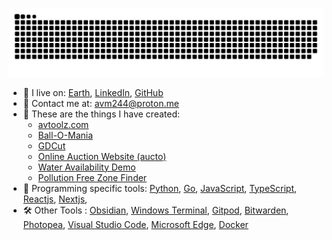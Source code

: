 <p align="center">
  <img src="https://raw.githubusercontent.com/a0v0/a0v0/output/github-contribution-grid-snake-dark.svg" alt="Snake animation" />
</p>

- 🏡 I live on: [Earth](https://en.wikipedia.org/wiki/Earth), [LinkedIn](https://www.linkedin.com/in/anubhav-mahur/), [GitHub](https://github.com/a0v0/a0v0)
- 🤙 Contact me at: <a href="mailto:avm244@proton.me">avm244@proton.me</a>
- 🌱 These are the things I have created:
  - [avtoolz.com](https://avtoolz.com)
  - [Ball-O-Mania](https://github.com/a0v0/Ball-O-Mania)
  - [GDCut](https://github.com/a0v0/gdCut)
  - [Online Auction Website (aucto)](https://github.com/a0v0/aucto)
  - [Water Availability Demo](https://github.com/a0v0/water-availability)
  - [Pollution Free Zone Finder](https://github.com/a0v0/pollution-free-zone-finder)
- 🧺 Programming specific tools: [Python](https://www.python.org/), [Go](https://golang.org/), [JavaScript](https://www.javascript.com/), [TypeScript](https://www.typescriptlang.org/), [Reactjs](https://reactjs.org/), [Nextjs](https://nextjs.org/),
- 🛠️ Other Tools : [Obsidian](https://obsidian.md/), [Windows Terminal](https://www.microsoft.com/en-us/p/windows-terminal/9n0dx20hk701), [Gitpod](https://www.gitpod.io/), [Bitwarden](https://bitwarden.com/), [Photopea](https://www.photopea.com/), [Visual Studio Code](https://code.visualstudio.com/), [Microsoft Edge](https://www.microsoft.com/en-us/edge), [Docker](https://www.docker.com/)
